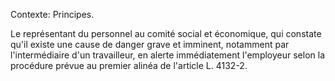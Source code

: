 Contexte: Principes.

Le représentant du personnel au comité social et économique, qui constate qu'il existe une cause de danger grave et imminent, notamment par l'intermédiaire d'un travailleur, en alerte immédiatement l'employeur selon la procédure prévue au premier alinéa de l'article L. 4132-2.
